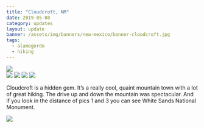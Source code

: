 ```yaml
---
title: "Cloudcroft, NM"
date: 2019-05-08
category: updates
layout: update
banner: /assets/img/banners/new-mexico/banner-cloudcroft.jpg
tags: 
  - alamogordo
  - hiking
---
```


<img src="/assets/img/updates/new-mexico/cloudcroft/cloudcroft-sign.jpg">

<div class="img-slider">
    <img src="/assets/img/updates/new-mexico/cloudcroft/cc-1.jpg">
    <img src="/assets/img/updates/new-mexico/cloudcroft/cc-2.jpg">
    <img src="/assets/img/updates/new-mexico/cloudcroft/cc-3.jpg">
    <img src="/assets/img/updates/new-mexico/cloudcroft/cc-4.jpg">
</div>

<p>
    Cloudcroft is a hidden gem. It’s a really cool, quaint mountain town with a lot of great hiking. The drive up and down the mountain was spectacular. And if you look in the distance of pics 1 and 3 you can see White Sands National Monument.
</p>

<img src="/assets/img/updates/new-mexico/cloudcroft/cloudcroft.jpg">